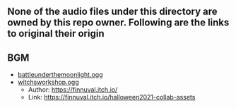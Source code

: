 ## None of the audio files under this directory are owned by this repo owner. Following are the links to original their origin

## BGM

- [battleunderthemoonlight.ogg](battleunderthemoonlight.ogg)
- [witchsworkshop.ogg](witchsworkshop.ogg)
  - Author: <https://finnuval.itch.io/>
  - Link: <https://finnuval.itch.io/halloween2021-collab-assets>
